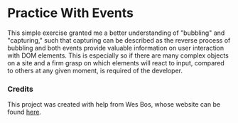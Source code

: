 # Practice With Events

This simple exercise granted me a better understanding of "bubbling" and "capturing," such that capturing can be described as the reverse process of bubbling and both events provide valuable information on user interaction with DOM elements. This is especially so if there are many complex objects on a site and a firm grasp on which elements will react to input, compared to others at any given moment, is required of the developer.

### Credits

This project was created with help from Wes Bos, whose website can be found [here](https://wesbos.com/).